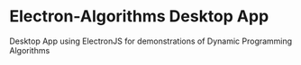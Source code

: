 # Electron-Algorithms Desktop App
 Desktop App using ElectronJS for demonstrations of Dynamic Programming Algorithms
